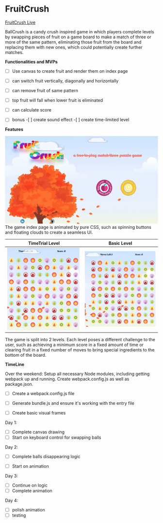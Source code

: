 # FruitCrush

[FruitCrush Live](https://jiangtt18.github.io/FruitCrush/)

BallCrush is a candy crush inspired game in which players complete levels by swapping pieces of fruit on a game board to make a match of three or more of the same pattern, eliminating those fruit from the board and replacing them with new ones, which could potentially create further matches.


**Functionalities and MVPs**
- [ ]  Use canvas to create fruit and render them on index page
- [ ]  can switch fruit vertically, diagonally and horizontally
- [ ]  can remove fruit of same pattern
- [ ]  top fruit will fall when lower fruit is eliminated
- [ ]  can calculate score
- [ ]  bonus
        -[ ] create sound effect
        -[ ] create time-limited level


**Features**

![index](lib/images/index1.png)
The game index page is animated by pure CSS, such as spinning buttons and floating clouds to create a seamless UI.



TimeTrial Level          |  Basic Level
:-------------------------:|:-------------------------:
![timeTrial level](lib/images/timeshot.png)|  ![basic level](lib/images/basicshot.png) |

The game is split into 2 levels. Each level poses a different challenge to the user, such as achieving a minimum score in a fixed amount of time or clearing fruit in a fixed number of moves to bring special ingredients to the bottom of the board.


**TimeLine**


Over the weekend: Setup all necessary Node modules, including getting webpack up and running. Create webpack.config.js as well as package.json.


- [ ] Create a webpack.config.js file
- [ ] Generate bundle.js and ensure it's working with the entry file
- [ ] Create basic visual frames


Day 1:

- [ ] Complete canvas drawing
- [ ] Start on keyboard control for swapping balls

Day 2:
- [ ] Complete balls disappearing logic
- [ ] Start on animation


Day 3:
- [ ] Continue on logic
- [ ] Complete animation

Day 4:
- [ ] polish animation
- [ ] testing
